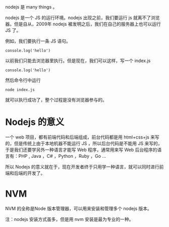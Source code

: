 nodejs 是 many things 。

nodejs 是一个 JS 的运行环境。nodejs 出现之前，我们要运行 js 就离不了浏览器。但是自从，2009年 nodejs 被发明之后，我们在自己的服务器上也可以运行 JS 了。

例如，我们要执行一条 JS 语句。
```
console.log('hello')
```

以前我们只能去浏览器里执行。但是现在，我们可以这样，写一个 index.js
```
console.log('hello')
```

然后命令行中运行
```
node index.js
```

就可以执行成功了，整个过程是没有浏览器参与的。

# Nodejs 的意义

一个 web 项目，都有前端代码和后端组成，前台代码都是用 html+css+js 来写的，但是传统上由于本地机器不能运行 JS ，所以后台代码是不能用 JS 来写的，于是我们还要学另外一种语言才能写 Web 程序，通常用来写 Web 后台程序的语言有：PHP , Java ，C# ，Python ，Ruby ，Go ...

所以 Nodejs 的意义就在于，现在开发者终于只用学一种语言，就可以同时进行前端和后端的开发了。

# NVM

NVM 的全称是Node 版本管理器，可以用来安装和管理多个 nodejs 版本。

注：nodejs 安装方式虽多，但是用 nvm 安装是最为专业的一种。
